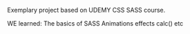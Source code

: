 Exemplary project based on UDEMY CSS SASS course. 

WE learned:
The basics of SASS
Animations effects
calc()
etc
